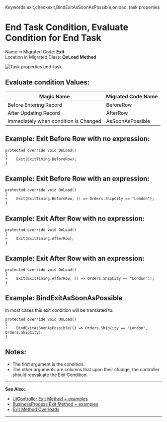 ﻿Keywords:exit,checkexit,BindExitAsSoonAsPossible,onload, task properties
# End Task Condition, Evaluate Condition for End Task

Name in Migrated Code: **Exit**  
Location in Migrated Class: **OnLoad Method**  

![Task properties end-task](Task-properties-end-task.jpg)

## Evaluate condition Values:  

| Magic Name                            | Migrated Code Name |
|---------------------------------------|--------------------|
| Before Entering Record                | BeforeRow          |
| After Updating Record                 | AfterRow           |
| Immediately when condition is Changed | AsSoonAsPossible   |

## Example: Exit Before Row with no expression:
```csdiff
protected override void OnLoad()
{
+    Exit(ExitTiming.BeforeRow);
}
```
## Example: Exit Before Row with an expression:
```csdiff
protected override void OnLoad()
{
+    Exit(ExitTiming.BeforeRow, () => Orders.ShipCity == "London");
}
```
## Example: Exit After Row with no expression:
```csdiff
protected override void OnLoad()
{
+    Exit(ExitTiming.AfterRow);
}
```
## Example: Exit After Row with an expression:
```csdiff
protected override void OnLoad()
{
+    Exit(ExitTiming.AfterRow, () => Orders.ShipCity == "London"));
}
```

## Example: BindExitAsSoonAsPossible
In most cases this exit condition will be translated to:

```csdiff
protected override void OnLoad()
{
+    BindExitAsSoonAsPossible(() => Orders.ShipCity == "London", Orders.ShipCity);
}

```

## Notes:
* The first argument is the condition.
* The other arguments are columns that upon their change, the controller should reevaluate the Exit Condition.
---
**See Also:**

- [UIController Exit Method + examples](/reference/html/M_Firefly_Box_UIController_Exit.htm)
- [BusinessProcess Exit Method + examples](/referencehtml/M_Firefly_Box_BusinessProcess_Exit.htm)
- [Exit Method Overloads](/reference/html/Overload_Firefly_Box_BusinessProcess_Exit.htm)

---